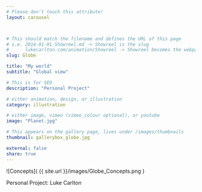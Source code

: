 ```yaml
---
# Please don't touch this attribute!
layout: carousel



# This should match the filename and defines the URL of this page
# i.e. 2014-01-01-Showreel.md -> Showreel is the slug
#      lukecarlton.com/animation/Showreel -> Showreel becomes the webpath
slug: Globe

title: "My world"
subtitle: "Global view"

# This is for SEO
description: "Personal Project"

# either animation, design, or illustration
category: illustration

# either image, vimeo (vimeo_colour optional), or youtube
image: "Planet.jpg"

# This appears on the gallery page, lives under /images/thumbnails
thumbnail: gallerybox_globe.jpg

external: false
share: true
---
```


![Concepts]( {{ site.url }}/images/Globe_Concepts.png )

Personal Project: Luke Carlton